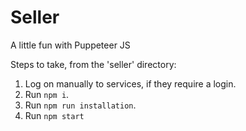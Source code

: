 # Seller
A little fun with Puppeteer JS

Steps to take, from the 'seller' directory:
1. Log on manually to services, if they require a login.
1. Run `npm i`.
1. Run `npm run installation`.
1. Run `npm start`
